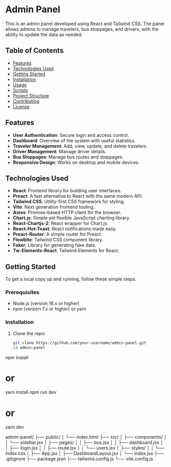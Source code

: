 # Admin Panel

This is an admin panel developed using React and Tailwind CSS. The panel allows admins to manage travelers, bus stoppages, and drivers, with the ability to update the data as needed.

## Table of Contents

- [Features](#features)
- [Technologies Used](#technologies-used)
- [Getting Started](#getting-started)
- [Installation](#installation)
- [Usage](#usage)
- [Scripts](#scripts)
- [Project Structure](#project-structure)
- [Contributing](#contributing)
- [License](#license)

## Features

- **User Authentication**: Secure login and access control.
- **Dashboard**: Overview of the system with useful statistics.
- **Traveler Management**: Add, view, update, and delete travelers.
- **Driver Management**: Manage driver details.
- **Bus Stoppages**: Manage bus routes and stoppages.
- **Responsive Design**: Works on desktop and mobile devices.

## Technologies Used

- **React**: Frontend library for building user interfaces.
- **Preact**: A fast alternative to React with the same modern API.
- **Tailwind CSS**: Utility-first CSS framework for styling.
- **Vite**: Next generation frontend tooling.
- **Axios**: Promise-based HTTP client for the browser.
- **Chart.js**: Simple yet flexible JavaScript charting library.
- **React-Chartjs-2**: React wrapper for Chart.js.
- **React-Hot-Toast**: React notifications made easy.
- **Preact-Router**: A simple router for Preact.
- **Flowbite**: Tailwind CSS component library.
- **Faker**: Library for generating fake data.
- **Tw-Elements-React**: Tailwind Elements for React.

## Getting Started

To get a local copy up and running, follow these simple steps.

### Prerequisites

- Node.js (version 16.x or higher)
- npm (version 7.x or higher) or yarn

### Installation

1. Clone the repo:
   ```sh
   git clone https://github.com/your-username/admin-panel.git
   cd admin-panel
npm install
# or
yarn install
npm run dev
# or
yarn dev

admin-panel/
├── public/
│   └── index.html
├── src/
│   ├── components/
│   │   └── sidebar.jsx
│   ├── pages/
│   │   ├── bus.jsx
│   │   ├── dashboard.jsx
│   │   ├── login.jsx
│   │   ├── route.jsx
│   │   └── users.jsx
│   ├── styles/
│   │   └── index.css
│   ├── App.jsx
│   ├── DashboardLayout.jsx
│   └── index.jsx
├── .gitignore
├── package.json
├── tailwind.config.js
└── vite.config.js
